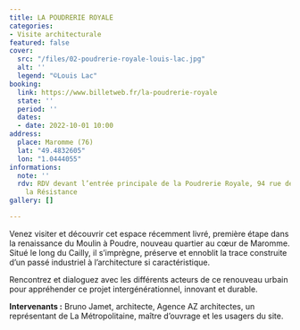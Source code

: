 ```yaml
---
title: LA POUDRERIE ROYALE
categories:
- Visite architecturale
featured: false
cover:
  src: "/files/02-poudrerie-royale-louis-lac.jpg"
  alt: ''
  legend: "©Louis Lac"
booking:
  link: https://www.billetweb.fr/la-poudrerie-royale
  state: ''
  period: ''
  dates:
  - date: 2022-10-01 10:00
address:
  place: Maromme (76)
  lat: "49.4832605"
  lon: "1.0444055"
informations:
  note: ''
  rdv: RDV devant l’entrée principale de la Poudrerie Royale, 94 rue des Martyrs de
    la Résistance
gallery: []

---
```

Venez visiter et découvrir cet espace récemment livré, première étape dans la renaissance du Moulin à Poudre, nouveau quartier au cœur de Maromme. Situé le long du Cailly, il s’imprègne, préserve et ennoblit la trace construite d’un passé industriel à l’architecture si caractéristique.

Rencontrez et dialoguez avec les différents acteurs de ce renouveau urbain pour appréhender ce projet intergénérationnel, innovant et durable.

**Intervenants :** Bruno Jamet, architecte, Agence AZ architectes, un représentant de La Métropolitaine, maître d’ouvrage et les usagers du site.